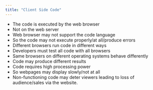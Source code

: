 ```yaml
---
title: "Client Side Code"
--- 
```

- The code is executed by the web browser
- Not on the web server
- Web browser may not support the code language
- So the code may not execute properly/at all/produce errors
- Different browsers run code in different ways
- Developers must test all code with all browsers
- Same browsers on different operating systems behave differently
- Code may produce different results
- Code requires high processing power
- So webpages may display slowly/not at all
- Non-functioning code may deter viewers leading to loss of audience/sales via the website. 

